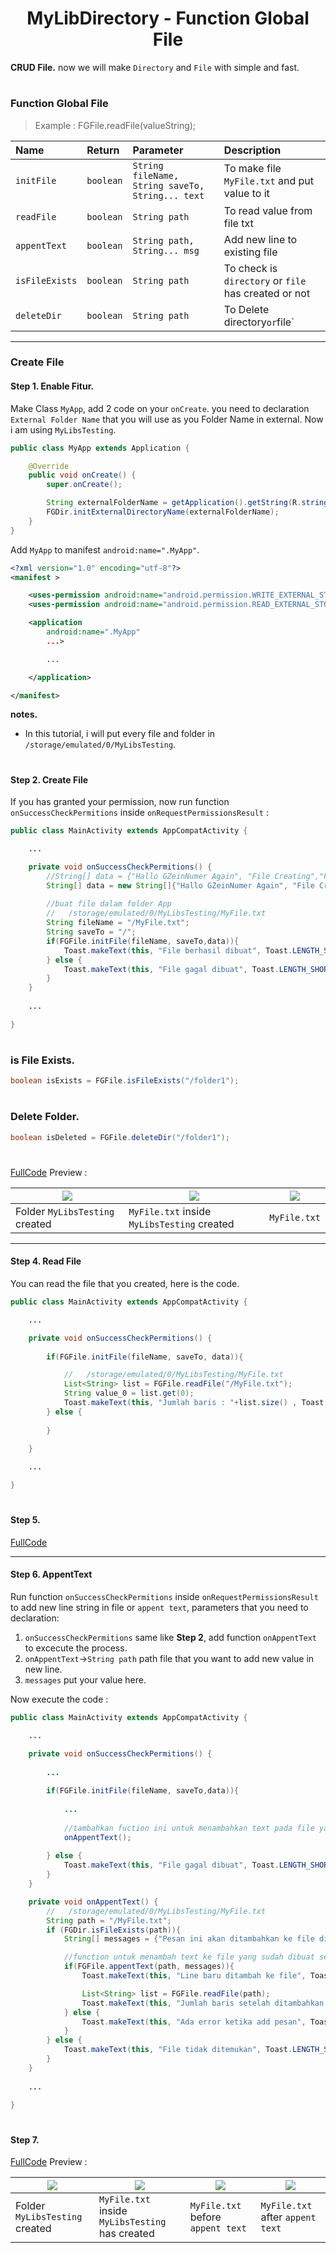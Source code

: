 <h1 align="center">
    MyLibDirectory - Function Global File
</h1>

**CRUD File.** now we will make `Directory` and `File` with simple and fast.
#
### Function Global File
> Example : FGFile.readFile(valueString);

| Name                        | Return    | Parameter                                                                             | Description                                                               |
|:----------------------------|:----------|:--------------------------------------------------------------------------------------|:-------------------------------------------------------------------------|
| `initFile`                  | `boolean` | `String fileName, String saveTo, String... text`                                      | To make file `MyFile.txt` and put value to it                            |
| `readFile`                  | `boolean` | `String path`                                                                         | To read value from file txt                                              |
| `appentText`                | `boolean` | `String path, String... msg`                                                          | Add new line to existing file                                            |
| `isFileExists`              | `boolean` | `String path`          | To check is `directory` or `file` has created or not |
| `deleteDir`                 | `boolean` | `String path`          | To Delete directory` or `file`                       |

---
### Create File
#### Step 1. Enable Fitur.
Make Class `MyApp`, add 2 code on your `onCreate`. you need to declaration `External Folder Name` that you will use as you Folder Name in external. Now i am using `MyLibsTesting`.

```java
public class MyApp extends Application {

    @Override
    public void onCreate() {
        super.onCreate();

        String externalFolderName = getApplication().getString(R.string.app_name); //MyLibsTesting
        FGDir.initExternalDirectoryName(externalFolderName);
    }
}
```
Add `MyApp` to manifest `android:name=".MyApp"`.
```xml
<?xml version="1.0" encoding="utf-8"?>
<manifest >

    <uses-permission android:name="android.permission.WRITE_EXTERNAL_STORAGE" />
    <uses-permission android:name="android.permission.READ_EXTERNAL_STORAGE" />

    <application
        android:name=".MyApp"
        ...>

        ...

    </application>

</manifest>
```
**notes.**
  - In this tutorial, i will put every file and folder in `/storage/emulated/0/MyLibsTesting`.

#
#### Step 2. Create File
If you has granted your permission, now run function
`onSuccessCheckPermitions` inside `onRequestPermissionsResult` :

```java
public class MainActivity extends AppCompatActivity {

    ...

    private void onSuccessCheckPermitions() {
        //String[] data = {"Hallo GZeinNumer Again", "File Creating","File Created"};
        String[] data = new String[]{"Hallo GZeinNumer Again", "File Creating","File Created"};
   
        //buat file dalam folder App
        //   /storage/emulated/0/MyLibsTesting/MyFile.txt 
        String fileName = "/MyFile.txt";
        String saveTo = "/";
        if(FGFile.initFile(fileName, saveTo,data)){
            Toast.makeText(this, "File berhasil dibuat", Toast.LENGTH_SHORT).show();
        } else {
            Toast.makeText(this, "File gagal dibuat", Toast.LENGTH_SHORT).show();
        }
    }
    
    ...

}
```
#
### is File Exists.

```java
boolean isExists = FGFile.isFileExists("/folder1");
```

#
### Delete Folder.

```java
boolean isDeleted = FGFile.deleteDir("/folder1");
```

#
[FullCode](https://github.com/gzeinnumer/MyLibDirectory/blob/master/example/CreateFile/MainActivity.java) Preview :

|![](https://github.com/gzeinnumer/MyLibDirectory/blob/master/assets/example2.jpg)|![](https://github.com/gzeinnumer/MyLibDirectory/blob/master/assets/example5.jpg)|![](https://github.com/gzeinnumer/MyLibDirectory/blob/master/assets/example6.jpg)|
|--|--|--|
|Folder `MyLibsTesting` created|`MyFile.txt` inside `MyLibsTesting` created|`MyFile.txt`|

---
#### Step 4. Read File
You can read the file that you created, here is the code.

```java
public class MainActivity extends AppCompatActivity {

    ...

    private void onSuccessCheckPermitions() {
        
        if(FGFile.initFile(fileName, saveTo, data)){

            //   /storage/emulated/0/MyLibsTesting/MyFile.txt
            List<String> list = FGFile.readFile("/MyFile.txt");
            String value_0 = list.get(0);
            Toast.makeText(this, "Jumlah baris : "+list.size() , Toast.LENGTH_SHORT).show();
        } else {
            
        }

    }
    
    ...

}
```

#
#### Step 5.
[FullCode](https://github.com/gzeinnumer/MyLibDirectory/blob/master/example/ReadFile/MainActivity.java)

---
#### Step 6. AppentText
Run function `onSuccessCheckPermitions` inside
`onRequestPermissionsResult` to add new line string in file or `appent
text`, parameters that you need to declaration:

1. `onSuccessCheckPermitions` same like **Step 2**, add function
   `onAppentText` to excecute the process.
2. `onAppentText`->`String path` path file that you want to add new value in new line.
3. `messages` put your value here.

Now execute the code :

```java
public class MainActivity extends AppCompatActivity {

    ...

    private void onSuccessCheckPermitions() {
        
        ...
        
        if(FGFile.initFile(fileName, saveTo,data)){
            
            ...
            
            //tambahkan fuction ini untuk menambahkan text pada file yang sudah dibuat
            onAppentText();
            
        } else {
            Toast.makeText(this, "File gagal dibuat", Toast.LENGTH_SHORT).show();
        }
    }

    private void onAppentText() {
        //   /storage/emulated/0/MyLibsTesting/MyFile.txt
        String path = "/MyFile.txt";
        if (FGDir.isFileExists(path)){
            String[] messages = {"Pesan ini akan ditambahkan ke file di line baru 1","Pesan ini akan ditambahkan ke file di line baru 2"};

            //function untuk menambah text ke file yang sudah dibuat sebelumnya
            if(FGFile.appentText(path, messages)){
                Toast.makeText(this, "Line baru ditambah ke file", Toast.LENGTH_SHORT).show();

                List<String> list = FGFile.readFile(path);
                Toast.makeText(this, "Jumlah baris setelah ditambahkan: "+list.size() , Toast.LENGTH_SHORT).show();
            } else {
                Toast.makeText(this, "Ada error ketika add pesan", Toast.LENGTH_SHORT).show();
            }
        } else {
            Toast.makeText(this, "File tidak ditemukan", Toast.LENGTH_SHORT).show();
        }
    }
    
    ...

}
```

#
#### Step 7.
[FullCode](https://github.com/gzeinnumer/MyLibDirectory/blob/master/example/AppentText/MainActivity.java) Preview :

|![](https://github.com/gzeinnumer/MyLibDirectory/blob/master/assets/example2.jpg)|![](https://github.com/gzeinnumer/MyLibDirectory/blob/master/assets/example5.jpg)|![](https://github.com/gzeinnumer/MyLibDirectory/blob/master/assets/example6.jpg)|![](https://github.com/gzeinnumer/MyLibDirectory/blob/master/assets/example9.jpg)|
|--|--|--|--|
|Folder `MyLibsTesting` created|`MyFile.txt` inside `MyLibsTesting` has created|`MyFile.txt` before `appent text`|`MyFile.txt` after `appent text`|
